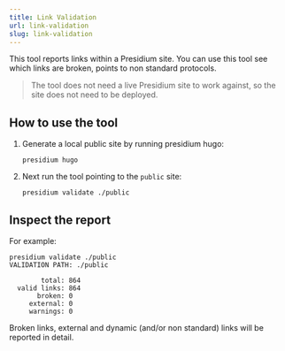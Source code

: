 ```yaml
---
title: Link Validation
url: link-validation
slug: link-validation
---
```

This tool reports links within a Presidium site. You can use this tool see which links are broken, points to non standard protocols.

> The tool does not need a live Presidium site to work against, so the site does not need to be deployed.

## How to use the tool

1. Generate a local public site by running presidium hugo:

   ```shell
   presidium hugo
   ```

2. Next run the tool pointing to the `public` site:

   ```shell
   presidium validate ./public
   ```

## Inspect the report

For example:

```shell
presidium validate ./public
VALIDATION PATH: ./public

        total: 864
  valid links: 864
       broken: 0
     external: 0
     warnings: 0
```

Broken links, external and dynamic (and/or non standard) links will be reported in detail.